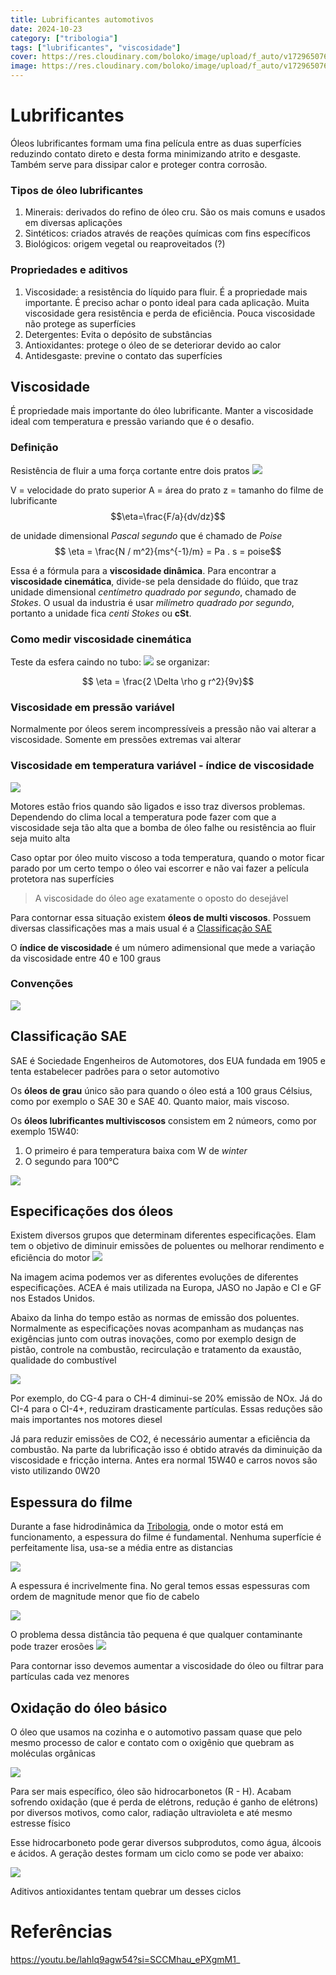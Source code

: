 ```yaml
---
title: Lubrificantes automotivos
date: 2024-10-23
category: ["tribologia"]
tags: ["lubrificantes", "viscosidade"]
cover: https://res.cloudinary.com/boloko/image/upload/f_auto/v1729650767/furushow7/image_pguykv.png
image: https://res.cloudinary.com/boloko/image/upload/f_auto/v1729650767/furushow7/image_pguykv.png
---
```


# Lubrificantes
Óleos lubrificantes formam uma fina película entre as duas superfícies reduzindo contato direto e desta forma minimizando atrito e desgaste. Também serve para dissipar calor e proteger contra corrosão.

### Tipos de óleo lubrificantes
1. Minerais: derivados do refino de óleo cru. São os mais comuns e usados em diversas aplicações
2. Sintéticos: criados através de reações químicas com fins específicos
3. Biológicos: origem vegetal ou reaproveitados (?)
### Propriedades e aditivos
1. Viscosidade:  a resistência do líquido para fluir. É a propriedade mais importante. É preciso achar o ponto ideal para cada aplicação. Muita viscosidade gera resistência e perda de eficiência. Pouca viscosidade não protege as superfícies
2. Detergentes: Evita o depósito de substâncias
3. Antioxidantes: protege o óleo de se deteriorar devido ao calor
4. Antidesgaste: previne o contato das superfícies 

## Viscosidade
É propriedade mais importante do óleo lubrificante. Manter a viscosidade ideal com temperatura e pressão variando que é o desafio. 

### Definição
Resistência de fluir a uma força cortante entre dois pratos
![](https://res.cloudinary.com/boloko/image/upload/f_auto/v1729650767/furushow7/image_pguykv.png)

V = velocidade do prato superior
A = área do prato
z = tamanho do filme de lubrificante
$$\eta=\frac{F/a}{dv/dz}$$

de unidade dimensional *Pascal segundo* que é chamado de *Poise*
$$ \eta = \frac{N / m^2}{ms^{-1}/m} = Pa . s = poise$$

Essa é a fórmula para a **viscosidade dinâmica**. Para encontrar a **viscosidade cinemática**, divide-se pela densidade do flúido, que traz unidade dimensional *centímetro quadrado por segundo*, chamado de *Stokes*. O usual da industria é usar *milímetro quadrado por segundo*, portanto a unidade fica *centi Stokes* ou **cSt**.

### Como medir viscosidade cinemática
Teste da esfera caindo no tubo:
![](https://res.cloudinary.com/boloko/image/upload/f_auto/v1729651478/furushow7/image_zcvhex.png)
se organizar:

$$ \eta = \frac{2 \Delta \rho g r^2}{9v}$$

### Viscosidade em pressão variável
Normalmente por óleos serem incompressíveis a pressão não vai alterar a viscosidade. Somente em pressões extremas vai alterar


### Viscosidade em temperatura variável - índice de viscosidade

![](https://res.cloudinary.com/boloko/image/upload/f_auto/v1729651788/furushow7/image_cciozb.png)

Motores estão frios quando são ligados e isso traz diversos problemas. Dependendo do clima local a temperatura pode fazer com que a viscosidade seja tão alta que a bomba de óleo falhe ou resistência ao fluir seja muito alta

Caso optar por óleo muito viscoso a toda temperatura, quando o motor ficar parado por um certo tempo o óleo vai escorrer e não vai fazer a película protetora nas superfícies

> A viscosidade do óleo age exatamente o oposto do desejável

Para contornar essa situação existem **óleos de multi viscosos**. Possuem diversas classificações mas a mais usual é a [Classificação SAE](#classificação-sae)

O **índice de viscosidade** é um número adimensional que mede a variação da viscosidade entre 40 e 100 graus

### Convenções

![](https://res.cloudinary.com/boloko/image/upload/f_auto/v1729651889/furushow7/image_kuttxj.png)

## Classificação SAE
SAE é Sociedade Engenheiros de Automotores, dos EUA fundada em 1905 e tenta estabelecer padrões para o setor automotivo

Os **óleos de grau** único são para quando o óleo está a 100 graus Célsius, como por exemplo o SAE 30 e SAE 40. Quanto maior, mais viscoso.

Os **óleos lubrificantes multiviscosos** consistem em 2 númeors, como por exemplo 15W40:
1. O primeiro é para temperatura baixa com W de *winter*
2. O segundo para 100°C

![](https://res.cloudinary.com/boloko/image/upload/f_auto/v1729726844/furushow7/image_cuuogt.png)


## Especificações dos óleos 

Existem diversos grupos que determinam diferentes especificações. Elam tem o objetivo de diminuir emissões de poluentes ou melhorar rendimento e eficiência do motor
![](https://res.cloudinary.com/boloko/image/upload/f_auto/v1729911694/furushow7/image_ucthw6.png)

Na imagem acima podemos ver as diferentes evoluções de diferentes especificações. ACEA é mais utilizada na Europa, JASO no Japão e CI e GF nos Estados Unidos. 

Abaixo da linha do tempo estão as normas de emissão dos poluentes. Normalmente as especificações novas acompanham as mudanças nas exigências junto com outras inovações, como por exemplo design de pistão, controle na combustão, recirculação e tratamento da exaustão, qualidade do combustível

![](https://res.cloudinary.com/boloko/image/upload/f_auto/v1729911707/furushow7/image_angusv.png)

Por exemplo, do CG-4 para o CH-4 diminui-se 20% emissão de NOx. Já do CI-4 para o CI-4+, reduziram drasticamente partículas. Essas reduções são mais importantes nos motores diesel

Já para reduzir emissões de CO2, é necessário aumentar a eficiência da combustão. Na parte da lubrificação isso é obtido através da diminuição da viscosidade e fricção interna. Antes era normal 15W40 e carros novos são visto utilizando 0W20

## Espessura do filme

Durante a fase hidrodinâmica da [Tribologia](Tribologia.md#curva-de-Stribeck), onde o motor está em funcionamento, a espessura do filme é fundamental. Nenhuma superfície é perfeitamente lisa, usa-se a média entre as distancias

![](https://res.cloudinary.com/boloko/image/upload/f_auto/v1730047321/furushow7/image_ppzi6i.png)

A espessura é incrivelmente fina. No geral temos essas espessuras com ordem de magnitude menor que fio de cabelo

![](https://res.cloudinary.com/boloko/image/upload/f_auto/v1730047405/furushow7/image_r0y9ng.png)

O problema dessa distância tão pequena é que qualquer contaminante  pode trazer erosões
![](https://res.cloudinary.com/boloko/image/upload/f_auto/v1730047618/furushow7/image_oqjj0j.png)

Para contornar isso devemos aumentar a viscosidade do óleo ou filtrar para partículas cada vez menores

## Oxidação do óleo básico

O óleo que usamos na cozinha e o automotivo passam quase que pelo mesmo processo de calor e contato com o oxigênio que quebram as moléculas orgânicas

![](https://res.cloudinary.com/boloko/image/upload/f_auto/v1730049847/furushow7/image_xletfa.png)

Para ser mais específico, óleo são hidrocarbonetos (R - H). Acabam sofrendo oxidação (que é perda de elétrons, redução é ganho de elétrons) por diversos motivos, como calor, radiação ultravioleta e até mesmo estresse físico

Esse hidrocarboneto pode gerar diversos subprodutos, como água, álcoois e ácidos. A geração destes formam um ciclo como se pode ver abaixo:

![](https://res.cloudinary.com/boloko/image/upload/f_auto/v1730050485/furushow7/image_thcfre.png)

Aditivos antioxidantes tentam quebrar um desses ciclos

# Referências
https://youtu.be/lahlq9agw54?si=SCCMhau_ePXgmM1_
